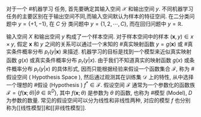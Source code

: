 对于一个 #机器学习 任务, 首先要确定其输入空间 ${\mathcal{X}}$ 和输出空间 ${y}$. 不同机器学习任务的主要区别在于输出空间不同,而输入空间默认为样本的特征空间. 
在二分类问题中 ${y=\{+1,-1\}}$, 在 ${C}$ 分 类问题中 ${y=\{1,2, \cdots, C\}}$, 而在回归问题中 ${y=\mathbb{R}}$. 

输入空间 ${X}$ 和输出空间 ${y}$ 构成了一个样本空间. 对于样本空间中的样本 ${(\boldsymbol{x}, y) \in x \times y}$, 假定 ${\boldsymbol{x}}$ 和 ${y}$ 之间的关系可以通过一个末知的 #真实映射函数 ${y=g(\boldsymbol{x})}$ 或 #真实条件概率分布 ${p_{r}(y | \boldsymbol{x})}$ 来描述. 机器学习的目标是找到一个模型来近似真实映射函数 ${g(x)}$ 或真实条件概率分布 ${p_{r}(y | x)}$. 
由于我们不知道真实的映射函数 ${g(x)}$ 或条件概率分布 ${p_{r}(y | x)}$ 的具体形式, 因而只能根据经验来假设一个函数集合 ${\mathcal{F}}$, 称为 #假设空间 ( Hypothesis Space ), 然后通过观测其在训练集 ${\mathcal{D}}$ 上的特性, 从中选择一个理想的 #假设 (Hypothesis ) ${f^{*} \in \mathcal{F}}$. 
假设空间 ${\mathcal{F}}$ 通常为一个参数化的函数族 ${ \mathcal{F}=\left\{f(\boldsymbol{x} ; \theta) | \theta \in \mathbb{R}^{D}\right\}, }$ 其中 ${f(\boldsymbol{x} ; \theta)}$ 是参数为 ${\theta}$ 的函数, 也称为 #模型 (Model), ${D}$ 为参数的数量. 
常见的假设空间可以分为线性和非线性两种, 对应的模型 ${f}$ 也分别称为[[线性模型]]和[[非线性模型]]. 